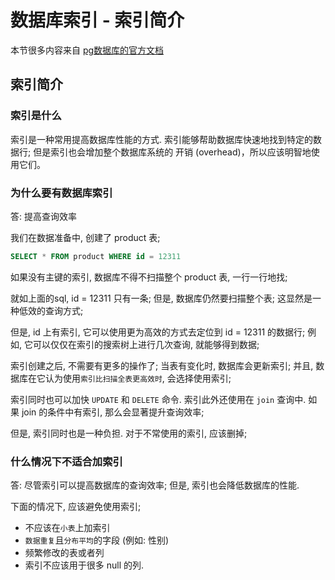 # 数据库索引 - 索引简介

本节很多内容来自 [pg数据库的官方文档](https://www.postgresql.org/files/documentation/pdf/13/postgresql-13-A4.pdf)

## 索引简介

### 索引是什么

索引是一种常用提高数据库性能的方式. 索引能够帮助数据库快速地找到特定的数据行;
但是索引也会增加整个数据库系统的 开销 (overhead)，所以应该明智地使用它们。
 
### 为什么要有数据库索引

答: 提高查询效率

我们在数据准备中, 创建了 product 表;

```sql
SELECT * FROM product WHERE id = 12311
```

如果没有主键的索引, 数据库不得不扫描整个 product 表, 一行一行地找;

就如上面的sql, id = 12311 只有一条; 
但是, 数据库仍然要扫描整个表; 这显然是一种低效的查询方式; 

但是, id 上有索引, 它可以使用更为高效的方式去定位到 id = 12311 的数据行;
例如, 它可以仅仅在索引的搜索树上进行几次查询, 就能够得到数据;

索引创建之后, 不需要有更多的操作了; 当表有变化时, 数据库会更新索引;
并且, 数据库在它认为使用`索引比扫描全表更高效时`, 会选择使用索引;

索引同时也可以加快 `UPDATE` 和 `DELETE` 命令.
索引此外还使用在 `join` 查询中. 如果 join 的条件中有索引, 那么会显著提升查询效率;

但是, 索引同时也是一种负担. 对于不常使用的索引, 应该删掉;

### 什么情况下不适合加索引


答: 
尽管索引可以提高数据库的查询效率; 
但是, 索引也会降低数据库的性能. 

下面的情况下, 应该避免使用索引;

- 不应该在`小表`上加索引
- `数据重复`且`分布平均`的字段 (例如: 性别)
- 频繁修改的表或者列
- 索引不应该用于很多 null 的列.
